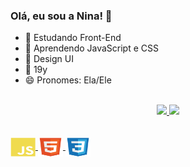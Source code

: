 ### Olá, eu sou a Nina! 👋


- 🔭 Estudando Front-End
- 🌱 Aprendendo JavaScript e CSS
- 💚 Design UI
- 💬 19y
- 😄 Pronomes: Ela/Ele
<br> <br>
<div align="center">
  <a href="https://github.com/Marinavlima">
  <img height="180em" src="https://github-readme-stats.vercel.app/api?username=Marinavlima&show_icons=true&theme=chartreuse-dark&include_all_commits=true&count_private=true"/>
  <img height="180em" src="https://github-readme-stats.vercel.app/api/top-langs/?username=Marinavlima&layout=compact&langs_count=7&theme=chartreuse-dark"/>
</div>
<br> <br>
 <img align="center" alt="Rafa-Js" height="30" width="40" src="https://raw.githubusercontent.com/devicons/devicon/master/icons/javascript/javascript-plain.svg">
 <img align="center" alt="Rafa-HTML" height="30" width="40" src="https://raw.githubusercontent.com/devicons/devicon/master/icons/html5/html5-original.svg">
 <img align="center" alt="Rafa-CSS" height="30" width="40" src="https://raw.githubusercontent.com/devicons/devicon/master/icons/css3/css3-original.svg">
